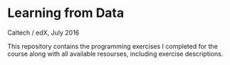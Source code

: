 # Learning from Data

Caltech / edX, July 2016

This repository contains the programming exercises I completed for the course along with all available resourses, including exercise descriptions.

